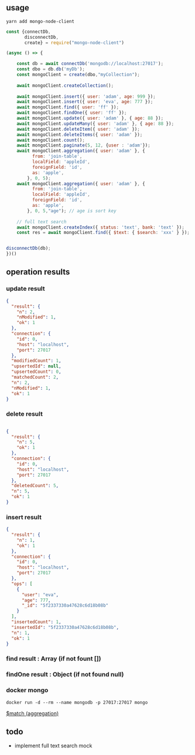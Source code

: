 
## usage

`yarn add mongo-node-client`


```js
const {connectDb,
       disconnectDb,
       create} = require("mongo-node-client")

(async () => {

    const db = await connectDb('mongodb://localhost:27017');
    const dbo = db.db('myDb');
    const mongoClient = create(dbo,"myCollection");
    
    await mongoClient.createCollection();
    
    await mongoClient.insert({ user: 'adam', age: 999 });
    await mongoClient.insert({ user: 'eva', age: 777 });
    await mongoClient.find({ user: 'ff' });
    await mongoClient.findOne({ user: 'ff' });
    await mongoClient.update({ user: 'adam' }, { age: 88 });
    await mongoClient.updateMany({ user: 'adam' }, { age: 88 });
    await mongoClient.deleteItem({ user: 'adam' });
    await mongoClient.deleteItems({ user: 'adam' });
    await mongoClient.count();
    await mongoClient.paginate(5, 12, {user : 'adam'});
    await mongoClient.aggregation({ user: 'adam' }, {
          from: 'join-table',
          localField: 'appleId',
          foreignField: 'id',
          as: 'apple',
        }, 0, 5);
    await mongoClient.aggregation({ user: 'adam' }, {
          from: 'join-table',
          localField: 'appleId',
          foreignField: 'id',
          as: 'apple',
        }, 0, 5,"age"); // age is sort key
  
    // full text search
    await mongoClient.createIndex({ status: 'text', bank: 'text' });
    const res = await mongoClient.find({ $text: { $search: 'xxx' } });


disconnectDb(db);
})()

```


## operation results

### update result 

```json
{
  "result": {
    "n": 2,
    "nModified": 1,
    "ok": 1
  },
  "connection": {
    "id": 0,
    "host": "localhost",
    "port": 27017
  },
  "modifiedCount": 1,
  "upsertedId": null,
  "upsertedCount": 0,
  "matchedCount": 2,
  "n": 2,
  "nModified": 1,
  "ok": 1
}
```

### delete result 

```json

{
  "result": {
    "n": 5,
    "ok": 1
  },
  "connection": {
    "id": 0,
    "host": "localhost",
    "port": 27017
  },
  "deletedCount": 5,
  "n": 5,
  "ok": 1
}


```
### insert result

```json
{
  "result": {
    "n": 1,
    "ok": 1
  },
  "connection": {
    "id": 0,
    "host": "localhost",
    "port": 27017
  },
  "ops": [
    {
      "user": "eva",
      "age": 777,
      "_id": "5f2337330a47628c6d18b08b"
    }
  ],
  "insertedCount": 1,
  "insertedId": "5f2337330a47628c6d18b08b",
  "n": 1,
  "ok": 1
}

```

### find result :  Array (if not fount [])

### findOne result :  Object  (if not found null)



### docker mongo

```
docker run -d --rm --name mongodb -p 27017:27017 mongo
```


[$match (aggregation)](https://docs.mongodb.com/manual/reference/operator/aggregation/match/#examples)


## todo

* implement full text search mock
